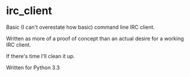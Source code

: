 irc_client
==========

Basic (I can't overestate how basic) command line IRC client.

Written as more of a proof of concept than an actual desire for a working IRC client.

If there's time I'll clean it up.

Written for Python 3.3
